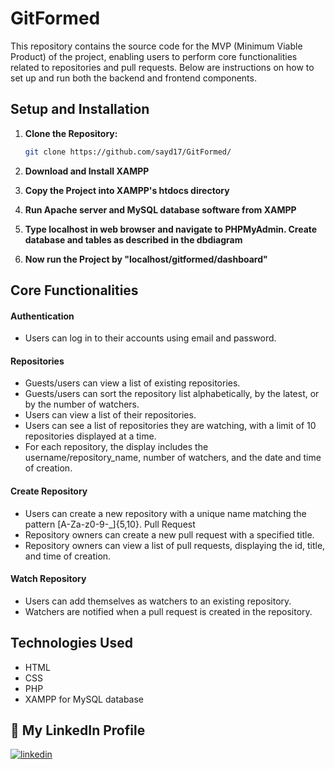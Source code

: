 
# GitFormed

This repository contains the source code for the MVP (Minimum Viable Product) of the project, enabling users to perform core functionalities related to repositories and pull requests. Below are instructions on how to set up and run both the backend and frontend components.

## Setup and Installation

1. **Clone the Repository:**
   ```bash
   git clone https://github.com/sayd17/GitFormed/
   ```
2. **Download and Install XAMPP**

3. **Copy the Project into XAMPP's htdocs directory**

4. **Run Apache server and MySQL database software from XAMPP**

5. **Type localhost in web browser and navigate to PHPMyAdmin. Create database and tables as described in the dbdiagram**

6. **Now run the Project by "localhost/gitformed/dashboard"**

## Core Functionalities
#### Authentication
- Users can log in to their accounts using email and password.
#### Repositories
- Guests/users can view a list of existing repositories.
- Guests/users can sort the repository list alphabetically, by the latest, or by the number of watchers.
- Users can view a list of their repositories.
- Users can see a list of repositories they are watching, with a limit of 10 repositories displayed at a time.
- For each repository, the display includes the username/repository_name, number of watchers, and the date and time of creation.
#### Create Repository
- Users can create a new repository with a unique name matching the pattern [A-Za-z0-9-_]{5,10}.
Pull Request
- Repository owners can create a new pull request with a specified title.
- Repository owners can view a list of pull requests, displaying the id, title, and time of creation.
#### Watch Repository
- Users can add themselves as watchers to an existing repository.
- Watchers are notified when a pull request is created in the repository.

## Technologies Used
- HTML
- CSS
- PHP
- XAMPP for MySQL database

## 🔗 My LinkedIn Profile
[![linkedin](https://img.shields.io/badge/linkedin-0A66C2?style=for-the-badge&logo=linkedin&logoColor=white)](https://www.linkedin.com/in/abu-sayeed1)
